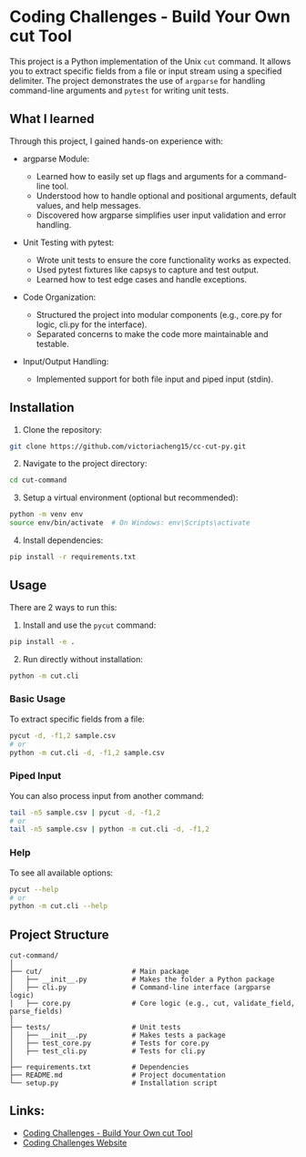 # Coding Challenges - Build Your Own cut Tool

This project is a Python implementation of the Unix `cut` command. It allows you to extract specific fields from a file or input stream using a specified delimiter. The project demonstrates the use of `argparse` for handling command-line arguments and `pytest` for writing unit tests.

## What I learned

Through this project, I gained hands-on experience with:

- argparse Module:
  - Learned how to easily set up flags and arguments for a command-line tool.
  - Understood how to handle optional and positional arguments, default values, and help messages.
  - Discovered how argparse simplifies user input validation and error handling.

- Unit Testing with pytest:
  - Wrote unit tests to ensure the core functionality works as expected.
  - Used pytest fixtures like capsys to capture and test output.
  - Learned how to test edge cases and handle exceptions.

- Code Organization:
  - Structured the project into modular components (e.g., core.py for logic, cli.py for the interface).
  - Separated concerns to make the code more maintainable and testable.

- Input/Output Handling:
  - Implemented support for both file input and piped input (stdin).

## Installation

1. Clone the repository:

```bash
git clone https://github.com/victoriacheng15/cc-cut-py.git
```

2. Navigate to the project directory:

```bash
cd cut-command
```

3. Setup a virtual environment (optional but recommended):

```bash
python -m venv env
source env/bin/activate  # On Windows: env\Scripts\activate
```

4. Install dependencies:

```bash
pip install -r requirements.txt
```

## Usage

There are 2 ways to run this:
1. Install and use the `pycut` command:
```bash
pip install -e .
```
2. Run directly without installation:
```bash
python -m cut.cli
```

### Basic Usage
To extract specific fields from a file:
```bash
pycut -d, -f1,2 sample.csv
# or 
python -m cut.cli -d, -f1,2 sample.csv
```

### Piped Input
You can also process input from another command:
```bash
tail -n5 sample.csv | pycut -d, -f1,2
# or
tail -n5 sample.csv | python -m cut.cli -d, -f1,2
```

### Help
To see all available options:
```bash
pycut --help
# or
python -m cut.cli --help
```
 
## Project Structure

```
cut-command/
│
├── cut/                      # Main package
│   ├── __init__.py           # Makes the folder a Python package
│   ├── cli.py                # Command-line interface (argparse logic)
│   ├── core.py               # Core logic (e.g., cut, validate_field, parse_fields)
│
├── tests/                    # Unit tests
│   ├── __init__.py           # Makes tests a package
│   ├── test_core.py          # Tests for core.py
│   ├── test_cli.py           # Tests for cli.py
│
├── requirements.txt          # Dependencies
├── README.md                 # Project documentation
└── setup.py                  # Installation script
```

## Links:
- [Coding Challenges - Build Your Own cut Tool](https://codingchallenges.fyi/challenges/challenge-cut)
- [Coding Challenges Website](https://codingchallenges.fyi/)